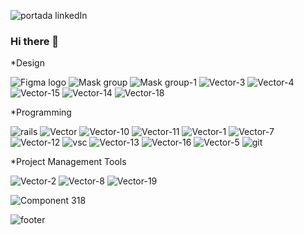 ![portada linkedIn](https://github.com/DIGORACCOON4279/DIGORACCOON4279/assets/88150970/7b89ca38-4816-4c8e-89d8-b183614af8f0)

### Hi there 👋
<!--
**DIGORACCOON4279/DIGORACCOON4279** is a ✨ _special_ ✨ repository because its `README.md` (this file) appears on your GitHub profile.

Here are some ideas to get you started:

- 🔭 I’m currently working on ...
- 🌱 I’m currently learning ...
- 👯 I’m looking to collaborate on ...
- 🤔 I’m looking for help with ...!
- 💬 Ask me about ...
- 📫 How to reach me: ...
- 😄 Pronouns: ...
- ⚡ Fun fact: ..
-->

*Design

![Figma logo](https://github.com/DIGORACCOON4279/DIGORACCOON4279/assets/88150970/9c531a93-ebdd-4840-ab29-3c4841dfcd22)
![Mask group](https://github.com/DIGORACCOON4279/DIGORACCOON4279/assets/88150970/38676cf0-dcc5-445d-af92-1feefd3e804d)
![Mask group-1](https://github.com/DIGORACCOON4279/DIGORACCOON4279/assets/88150970/4591f016-32ed-4002-a4b5-a5a41ab1054c)
![Vector-3](https://github.com/DIGORACCOON4279/DIGORACCOON4279/assets/88150970/c4ccbcd4-cdb4-42f4-86fa-8aff15cb6898)
![Vector-4](https://github.com/DIGORACCOON4279/DIGORACCOON4279/assets/88150970/ffc8528f-9eeb-43b8-9761-5c983f158617)
![Vector-15](https://github.com/DIGORACCOON4279/DIGORACCOON4279/assets/88150970/003768d2-aabb-40f9-b407-5a5e0a27637f)
![Vector-14](https://github.com/DIGORACCOON4279/DIGORACCOON4279/assets/88150970/d6a54129-42c3-478e-911c-6367545e1571)
![Vector-18](https://github.com/DIGORACCOON4279/DIGORACCOON4279/assets/88150970/f503e38d-aa94-46ac-a599-0d8a40106dc5)

*Programming

![rails](https://github.com/DIGORACCOON4279/DIGORACCOON4279/assets/88150970/317099c3-ae3b-4912-abee-d9e35687f236)
![Vector](https://github.com/DIGORACCOON4279/DIGORACCOON4279/assets/88150970/2912492c-4580-41e0-8438-c1562fbf9d17)
![Vector-10](https://github.com/DIGORACCOON4279/DIGORACCOON4279/assets/88150970/c9deda1f-cbf3-49a8-8954-48f7671f9fbe)
![Vector-11](https://github.com/DIGORACCOON4279/DIGORACCOON4279/assets/88150970/8f4c0878-2375-43c8-a365-26fbfbe40ba3)
![Vector-1](https://github.com/DIGORACCOON4279/DIGORACCOON4279/assets/88150970/6279d18e-28b5-4424-bb55-f161309f012e)
![Vector-7](https://github.com/DIGORACCOON4279/DIGORACCOON4279/assets/88150970/d7a1c1c2-d15b-4d62-a1bf-97a04a0c4942)
![Vector-12](https://github.com/DIGORACCOON4279/DIGORACCOON4279/assets/88150970/86a95e61-a310-4ec1-b235-017b08969d56)
![vsc](https://github.com/DIGORACCOON4279/DIGORACCOON4279/assets/88150970/c4364130-4a1e-441a-8447-400c79245f75)
![Vector-13](https://github.com/DIGORACCOON4279/DIGORACCOON4279/assets/88150970/3252e38b-906e-4ac9-b71a-419a6abd62b7)
![Vector-16](https://github.com/DIGORACCOON4279/DIGORACCOON4279/assets/88150970/fca2e413-8195-4ed9-8026-7038750a1f0f)
![Vector-5](https://github.com/DIGORACCOON4279/DIGORACCOON4279/assets/88150970/0d842766-c482-4cc3-b37f-f394e6ef6931)
![git](https://github.com/DIGORACCOON4279/DIGORACCOON4279/assets/88150970/829476b6-9f75-48fd-96b6-5d4b52efb91c)

*Project Management Tools 

![Vector-2](https://github.com/DIGORACCOON4279/DIGORACCOON4279/assets/88150970/e8b33b35-05c8-4fcc-b302-d4ac6c818a4b)
![Vector-8](https://github.com/DIGORACCOON4279/DIGORACCOON4279/assets/88150970/1904cd64-efae-4a67-b509-7b96c991d7f2)
![Vector-19](https://github.com/DIGORACCOON4279/DIGORACCOON4279/assets/88150970/c585bf64-a55d-40f0-9822-b83a8f200bd3)


![Component 318](https://github.com/DIGORACCOON4279/DIGORACCOON4279/assets/88150970/bdbccc56-966a-43f5-ad94-3493a4163211)


![footer](https://github.com/DIGORACCOON4279/DIGORACCOON4279/assets/88150970/7f8b5ae3-5a13-414d-a38e-d06eaafaff63)

